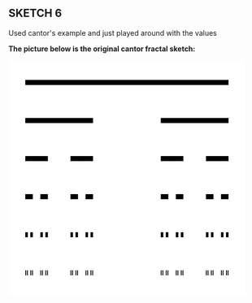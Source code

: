 ## SKETCH 6 

Used cantor's example and just played around with the values 

**The picture below is the original cantor fractal sketch:** 

![](image/cantor.jpg)